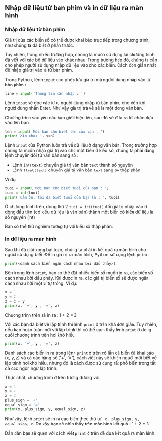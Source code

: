 ## Nhập dữ liệu từ bàn phím và in dữ liệu ra màn hình

### Nhập dữ liệu từ bàn phím
Giá trị của các biến số có thể được khai báo trực tiếp trong chương trình, như chúng ta đã biết ở phần trước.

Tuy nhiên, trong nhiều trường hợp, chúng ta muốn sử dụng lại chương trình đã viết với các bộ dữ liệu vào khác nhau. Trong trường hợp đó, chúng ta cần cho phép người sử dụng nhập dữ liệu vào cho các biến. Cách đơn giản nhất để nhập giá trị vào là từ bàn phím.

Trong Python, lệnh ```input``` cho phép lưu giá trị mà người dùng nhập vào từ bàn phím :

```python
line = input('Thông tin cần nhập : ')
```

Lệnh ```input``` sẽ đọc các kí tự người dùng nhập từ bán phím, cho đến khi người dùng nhấn Enter. Như vậy giá trị trả về sẽ là một dòng văn bản.

Chương trình sau yêu cầu bạn giới thiệu tên, sau đó sẽ đưa ra lời chào dựa vào tên bạn:

```python
ten = input('Mời bạn cho biết tên của bạn : ')
print('Xin chào ', ten)
```

Lệnh ```input``` của Python luôn trả về dữ liệu ở dạng văn bản. Trong trường hợp chúng ta muốn nhập giá trị vào cho một biến ở kiểu số, chúng ta phải dùng lệnh chuyển đổi từ văn bản sang số :
  - Lệnh ```int(text)``` chuyển giá trị văn bản ```text``` thành số nguyên
  - Lệnh ```float(text)``` chuyển giá trị văn bản ```text``` sang số thập phân

Ví dụ:

```python
tuoi = input('Mời bạn cho biết tuổi của bạn : ')
tuoi = int(tuoi)
print('Cảm ởn, tôi đã biết tuổi của bạn là : ', tuoi)
```

Ở chương trình trên, dòng thứ 2 ```tuoi = int(tuoi)``` đổi giá trị nhập vào ở dòng đầu tiên (có kiểu dữ liệu là văn bản) thành một biến có kiểu dữ liệu là số nguyên (int)

Bạn có thể thử nghiệm tương tự với kiểu số thập phân.

### In dữ liệu ra màn hình
Sau khi đã giải xong bài toán, chúng ta phải in kết quả ra màn hình cho người sử dụng biết. Để in giá trị ra màn hình, Python sử dụng lệnh ```print```:

```python
print(<danh sách biến ngăn cách nhau bởi dấu phảy>)
```

Bên trong lệnh ```print```, bạn có thể đặt nhiều biến số muốn in ra, các biến số cách nhau bởi dấu phảy. Khi được in ra, các giá trị biến số sẽ được ngăn cách nhau bởi một kí tự trống.
Ví dụ:

```python
x = 1
y = 2
z = x + y
print(x, '+', y , '=', z)
```

Chương trình trên sẽ in ra : 1 + 2 = 3

Với các bạn đã biết về lập trình thì lệnh ```print``` ở trên khá đơn giản. Tuy nhiên, nếu bạn hoàn toàn mới với lập trình thì có thể cảm thấy lệnh ```print``` ở dòng cuối chương trình trên hơi khó hiểu. 

```python
print(x, '+', y , '=', z)
```

Danh sách các biến in ra trong lệnh ```print``` ở trên có lẫn cả biến đã khai báo (x, y, z) và cả các hằng số ('+', '='), cách viết này sẽ khiến người mới biết về lập trình hơi khó hiểu, nhưng đó là cách được sử dụng rất phổ biến trong tất cả các ngôn ngữ lập trình.

Thực chất, chương trình ở trên tương đương với:

```python
x = 1
y = 2
x = 3
plus_sign = '+'
equal_sign = '='
print(x, plus_sign, y, equal_sign, z)
```

Như vậy, lệnh ```print``` sẽ in ra các biến theo thứ tự : ```x, plus_sign, y, equal_sign, z```.
Do vậy bạn sẽ nhìn thấy trên màn hình kết quả :
	1 + 2 = 3

Dần dần bạn sẽ quen với cách viết ```print``` ở trên để đưa kết quả ra màn hình.

